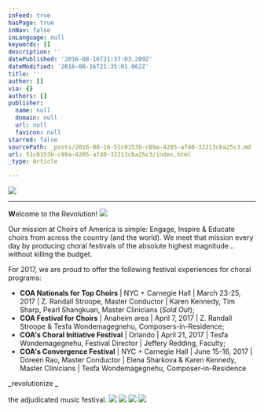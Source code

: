 ```yaml
---
inFeed: true
hasPage: true
inNav: false
inLanguage: null
keywords: []
description: ''
datePublished: '2016-08-16T21:37:03.209Z'
dateModified: '2016-08-16T21:35:01.062Z'
title: ''
author: []
via: {}
authors: []
publisher:
  name: null
  domain: null
  url: null
  favicon: null
starred: false
sourcePath: _posts/2016-08-16-51c0153b-c89a-4205-af40-32213cba25c3.md
url: 51c0153b-c89a-4205-af40-32213cba25c3/index.html
_type: Article

---
```

![](https://the-grid-user-content.s3-us-west-2.amazonaws.com/d60c765a-e873-44ca-ae3a-c694054d136a.jpg)

****

**W**elcome to the Revolution!
![](https://the-grid-user-content.s3-us-west-2.amazonaws.com/8247c0db-d0f3-4bca-8dea-40ce5f458b4c.jpg)

Our mission at Choirs of America is simple: Engage, Inspire & Educate choirs from across the country (and the world). We meet that mission every day by producing choral festivals of the absolute highest magnitude... without killing the budget.

For 2017, we are proud to offer the following festival experiences for choral programs:

* **COA Nationals for Top Choirs** | NYC + Carnegie Hall | March 23-25, 2017 | Z. Randall Stroope, Master Conductor | Karen Kennedy, Tim Sharp, Pearl Shangkuan, Master Clinicians (_Sold Out_);
* **COA Festival for Choirs** | Anaheim area | April 7, 2017 | Z. Randall Stroope & Tesfa Wondemagegnehu, Composers-in-Residence;
* **COA's Choral Initiative Festival** | Orlando | April 21, 2017 | Tesfa Wondemagegnehu, Festival Director | Jeffery Redding, Faculty;
* **COA's Convergence Festival** | NYC + Carnegie Hall | June 15-16, 2017 | Doreen Rao, Master Conductor | Elena Sharkova & Karen Kennedy, Master Clinicians | Tesfa Wondemagegnehu, Composer-in-Residence

_revolutionize _

the adjudicated music festival.
![](https://the-grid-user-content.s3-us-west-2.amazonaws.com/ccd851d2-0c5f-44e3-a887-52d7911bf85f.jpg)
![](https://the-grid-user-content.s3-us-west-2.amazonaws.com/4990e983-6b06-4034-a69b-aeda313547fa.jpg)
![](https://the-grid-user-content.s3-us-west-2.amazonaws.com/ccaf5085-3650-4de0-a0ba-3a699952b75d.jpg)
![](https://the-grid-user-content.s3-us-west-2.amazonaws.com/326e30e9-abc4-4715-9c13-60d0841e9492.jpg)